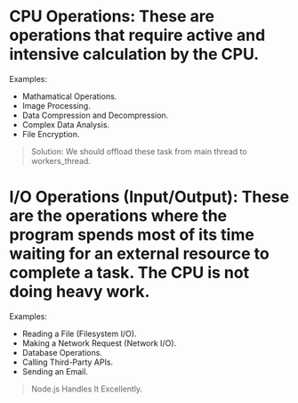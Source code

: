 # CPU Operations: These are operations that require active and intensive calculation by the CPU.
Examples:
- Mathamatical Operations.
- Image Processing.
- Data Compression and Decompression.
- Complex Data Analysis.
- File Encryption.
>Solution: We should offload these task from main thread to workers_thread.

# I/O Operations (Input/Output): These are the operations where the program spends most of its time waiting for an external resource to complete a task. The CPU is not doing heavy work.
Examples: 
- Reading a File (Filesystem I/O).
- Making a Network Request (Network I/O).
- Database Operations.
- Calling Third-Party APIs.
- Sending an Email.
> Node.js Handles It Excellently.
